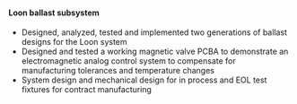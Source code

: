 #### Loon ballast subsystem
* Designed, analyzed, tested and implemented two generations of ballast designs for the Loon system 
* Designed and tested a working magnetic valve PCBA to demonstrate an electromagnetic analog control system to compensate for manufacturing tolerances and temperature changes
* System design and mechanical design for in process and EOL test fixtures for contract manufacturing

